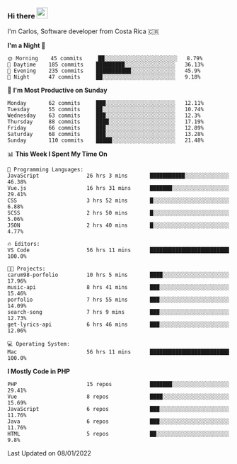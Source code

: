### Hi there <img src="https://media.giphy.com/media/hvRJCLFzcasrR4ia7z/giphy.gif" width="25px">

I'm Carlos, Software developer from Costa Rica 🇨🇷

<!--START_SECTION:waka-->
**I'm a Night 🦉** 

```text
🌞 Morning    45 commits     ██░░░░░░░░░░░░░░░░░░░░░░░   8.79% 
🌆 Daytime    185 commits    █████████░░░░░░░░░░░░░░░░   36.13% 
🌃 Evening    235 commits    ███████████░░░░░░░░░░░░░░   45.9% 
🌙 Night      47 commits     ██░░░░░░░░░░░░░░░░░░░░░░░   9.18%

```
📅 **I'm Most Productive on Sunday** 

```text
Monday       62 commits     ███░░░░░░░░░░░░░░░░░░░░░░   12.11% 
Tuesday      55 commits     ██░░░░░░░░░░░░░░░░░░░░░░░   10.74% 
Wednesday    63 commits     ███░░░░░░░░░░░░░░░░░░░░░░   12.3% 
Thursday     88 commits     ████░░░░░░░░░░░░░░░░░░░░░   17.19% 
Friday       66 commits     ███░░░░░░░░░░░░░░░░░░░░░░   12.89% 
Saturday     68 commits     ███░░░░░░░░░░░░░░░░░░░░░░   13.28% 
Sunday       110 commits    █████░░░░░░░░░░░░░░░░░░░░   21.48%

```


📊 **This Week I Spent My Time On** 

```text
💬 Programming Languages: 
JavaScript               26 hrs 3 mins       ███████████░░░░░░░░░░░░░░   46.38% 
Vue.js                   16 hrs 31 mins      ███████░░░░░░░░░░░░░░░░░░   29.41% 
CSS                      3 hrs 52 mins       █░░░░░░░░░░░░░░░░░░░░░░░░   6.88% 
SCSS                     2 hrs 50 mins       █░░░░░░░░░░░░░░░░░░░░░░░░   5.06% 
JSON                     2 hrs 40 mins       █░░░░░░░░░░░░░░░░░░░░░░░░   4.77%

🔥 Editors: 
VS Code                  56 hrs 11 mins      █████████████████████████   100.0%

🐱‍💻 Projects: 
carum98-porfolio         10 hrs 5 mins       ████░░░░░░░░░░░░░░░░░░░░░   17.96% 
music-api                8 hrs 41 mins       ███░░░░░░░░░░░░░░░░░░░░░░   15.46% 
porfolio                 7 hrs 55 mins       ███░░░░░░░░░░░░░░░░░░░░░░   14.09% 
search-song              7 hrs 9 mins        ███░░░░░░░░░░░░░░░░░░░░░░   12.73% 
get-lyrics-api           6 hrs 46 mins       ███░░░░░░░░░░░░░░░░░░░░░░   12.06%

💻 Operating System: 
Mac                      56 hrs 11 mins      █████████████████████████   100.0%

```

**I Mostly Code in PHP** 

```text
PHP                      15 repos            ███████░░░░░░░░░░░░░░░░░░   29.41% 
Vue                      8 repos             ████░░░░░░░░░░░░░░░░░░░░░   15.69% 
JavaScript               6 repos             ███░░░░░░░░░░░░░░░░░░░░░░   11.76% 
Java                     6 repos             ███░░░░░░░░░░░░░░░░░░░░░░   11.76% 
HTML                     5 repos             ██░░░░░░░░░░░░░░░░░░░░░░░   9.8%

```



 Last Updated on 08/01/2022
<!--END_SECTION:waka-->
